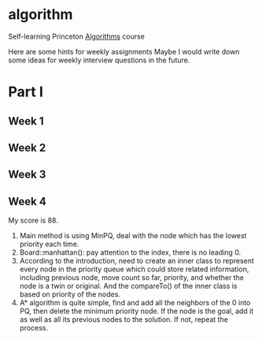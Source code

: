 # algorithm
Self-learning Princeton [Algorithms](https://www.coursera.org/learn/algorithms-part1/home/welcome) course

Here are some hints for weekly assignments
Maybe I would write down some ideas for weekly interview questions in the future.

# Part I

## Week 1

## Week 2

## Week 3

## Week 4
My score is 88.

1. Main method is using MinPQ, deal with the node which has the lowest priority each time.
3. Board::manhattan(): pay attention to the index, there is no leading 0.
2. According to the introduction, need to create an inner class to represent every node in the priority queue which could store related information, including previous node, move count so far, priority, and whether the node is a twin or original. And the compareTo() of the inner class is based on priority of the nodes.
4. A* algorithm is quite simple, find and add all the neighbors of the 0 into PQ, then delete the minimum priority node. If the node is the goal, add it as well as all its previous nodes to the solution. If not, repeat the process.
